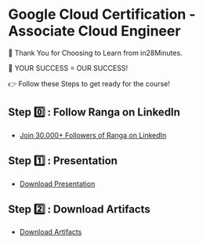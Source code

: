 # Google Cloud Certification - Associate Cloud Engineer

🙏 Thank You for Choosing to Learn from in28Minutes.

🎯 YOUR SUCCESS = OUR SUCCESS!

👉 Follow these Steps to get ready for the course!

## Step 0️⃣ : Follow Ranga on LinkedIn

- [Join 30,000+ Followers of Ranga on LinkedIn](https://links.in28minutes.com/lin)


## Step 1️⃣ : Presentation

- [Download Presentation](https://github.com/in28minutes/course-material/raw/main/09-google-certified-associate-cloud-engineer/CoursePresentation-GoogleCertifiedAssociateCloudEngineer.pdf)

## Step 2️⃣ : Download Artifacts

- [Download Artifacts](https://github.com/in28minutes/course-material/raw/main/09-google-certified-associate-cloud-engineer/course-downloads.zip)
